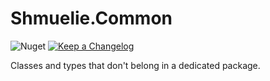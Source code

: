﻿# Shmuelie.Common

![Nuget](https://img.shields.io/badge/NUGET-WIP-blue?style=for-the-badge)
[![Keep a Changelog](https://img.shields.io/badge/Keep%20a%20Changelog-1.0.0-F25D30?style=for-the-badge)](CHANGELOG.md)

Classes and types that don't belong in a dedicated package.